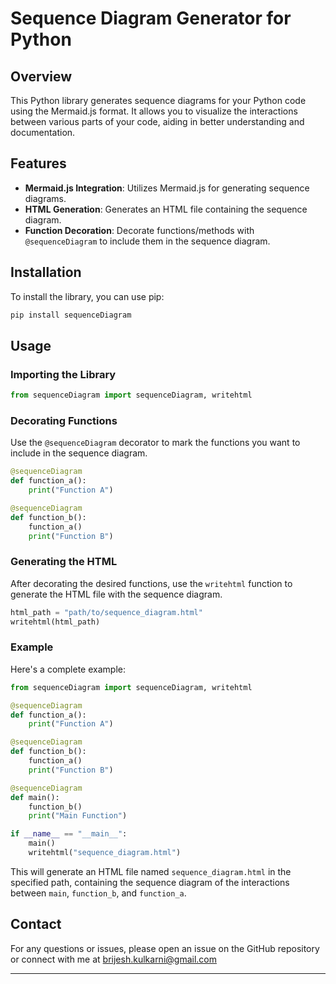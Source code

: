 # Sequence Diagram Generator for Python

## Overview

This Python library generates sequence diagrams for your Python code using the Mermaid.js format. It allows you to visualize the interactions between various parts of your code, aiding in better understanding and documentation. 

## Features

- **Mermaid.js Integration**: Utilizes Mermaid.js for generating sequence diagrams.
- **HTML Generation**: Generates an HTML file containing the sequence diagram.
- **Function Decoration**: Decorate functions/methods with `@sequenceDiagram` to include them in the sequence diagram.

## Installation

To install the library, you can use pip:

```bash
pip install sequenceDiagram
```

## Usage

### Importing the Library

```python
from sequenceDiagram import sequenceDiagram, writehtml
```

### Decorating Functions

Use the `@sequenceDiagram` decorator to mark the functions you want to include in the sequence diagram.

```python
@sequenceDiagram
def function_a():
    print("Function A")

@sequenceDiagram
def function_b():
    function_a()
    print("Function B")
```

### Generating the HTML

After decorating the desired functions, use the `writehtml` function to generate the HTML file with the sequence diagram.

```python
html_path = "path/to/sequence_diagram.html"
writehtml(html_path)
```

### Example

Here's a complete example:

```python
from sequenceDiagram import sequenceDiagram, writehtml

@sequenceDiagram
def function_a():
    print("Function A")

@sequenceDiagram
def function_b():
    function_a()
    print("Function B")

@sequenceDiagram
def main():
    function_b()
    print("Main Function")

if __name__ == "__main__":
    main()
    writehtml("sequence_diagram.html")
```

This will generate an HTML file named `sequence_diagram.html` in the specified path, containing the sequence diagram of the interactions between `main`, `function_b`, and `function_a`.


## Contact

For any questions or issues, please open an issue on the GitHub repository or connect with me at brijesh.kulkarni@gmail.com

---